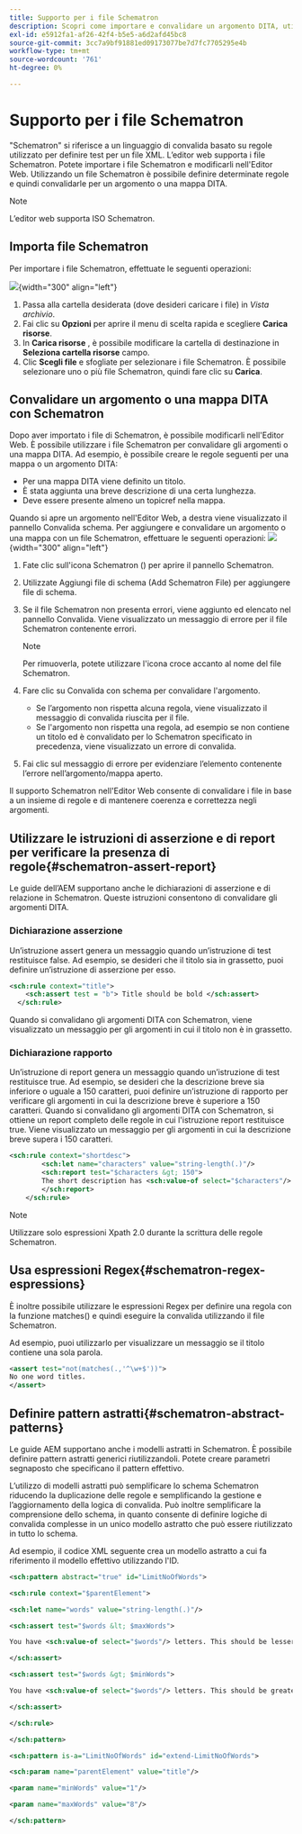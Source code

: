 ```yaml
---
title: Supporto per i file Schematron
description: Scopri come importare e convalidare un argomento DITA, utilizzare le istruzioni di asserzione dei rapporti per verificare la presenza di regole, utilizzare espressioni regex e definire pattern astratti nei file Schematron delle guide AEM.
exl-id: e5912fa1-af26-42f4-b5e5-a6d2afd45bc8
source-git-commit: 3cc7a9bf91881ed09173077be7d7fc7705295e4b
workflow-type: tm+mt
source-wordcount: '761'
ht-degree: 0%

---
```


# Supporto per i file Schematron

&quot;Schematron&quot; si riferisce a un linguaggio di convalida basato su regole utilizzato per definire test per un file XML. L’editor web supporta i file Schematron. Potete importare i file Schematron e modificarli nell&#39;Editor Web. Utilizzando un file Schematron è possibile definire determinate regole e quindi convalidarle per un argomento o una mappa DITA.

>[!NOTE]
>
> L’editor web supporta ISO Schematron.


## Importa file Schematron

Per importare i file Schematron, effettuate le seguenti operazioni:

![](images/scematron-panel-add.png){width="300" align="left"}

1. Passa alla cartella desiderata (dove desideri caricare i file) in *Vista archivio*.
1. Fai clic su **Opzioni** per aprire il menu di scelta rapida e scegliere **Carica risorse**.
1. In **Carica risorse** , è possibile modificare la cartella di destinazione in **Seleziona cartella risorse** campo.
1. Clic **Scegli file** e sfogliate per selezionare i file Schematron. È possibile selezionare uno o più file Schematron, quindi fare clic su **Carica**.

## Convalidare un argomento o una mappa DITA con Schematron

Dopo aver importato i file di Schematron, è possibile modificarli nell&#39;Editor Web. È possibile utilizzare i file Schematron per convalidare gli argomenti o una mappa DITA. Ad esempio, è possibile creare le regole seguenti per una mappa o un argomento DITA:

* Per una mappa DITA viene definito un titolo.
* È stata aggiunta una breve descrizione di una certa lunghezza.
* Deve essere presente almeno un topicref nella mappa.

Quando si apre un argomento nell&#39;Editor Web, a destra viene visualizzato il pannello Convalida schema. Per aggiungere e convalidare un argomento o una mappa con un file Schematron, effettuare le seguenti operazioni:
![](images/schematron-validate.png){width="300" align="left"}

1. Fate clic sull&#39;icona Schematron () per aprire il pannello Schematron.
1. Utilizzate Aggiungi file di schema (Add Schematron File) per aggiungere file di schema.
1. Se il file Schematron non presenta errori, viene aggiunto ed elencato nel pannello Convalida. Viene visualizzato un messaggio di errore per il file Schematron contenente errori.
   >[!NOTE]
   >
   >Per rimuoverla, potete utilizzare l&#39;icona croce accanto al nome del file Schematron.
1. Fare clic su Convalida con schema per convalidare l&#39;argomento.

   * Se l’argomento non rispetta alcuna regola, viene visualizzato il messaggio di convalida riuscita per il file.
   * Se l&#39;argomento non rispetta una regola, ad esempio se non contiene un titolo ed è convalidato per lo Schematron specificato in precedenza, viene visualizzato un errore di convalida.

1. Fai clic sul messaggio di errore per evidenziare l’elemento contenente l’errore nell’argomento/mappa aperto.

Il supporto Schematron nell&#39;Editor Web consente di convalidare i file in base a un insieme di regole e di mantenere coerenza e correttezza negli argomenti.

## Utilizzare le istruzioni di asserzione e di report per verificare la presenza di regole{#schematron-assert-report}

Le guide dell’AEM supportano anche le dichiarazioni di asserzione e di relazione in Schematron. Queste istruzioni consentono di convalidare gli argomenti DITA.

### Dichiarazione asserzione

Un’istruzione assert genera un messaggio quando un’istruzione di test restituisce false. Ad esempio, se desideri che il titolo sia in grassetto, puoi definire un’istruzione di asserzione per esso.

```XML
<sch:rule context="title"> 
    <sch:assert test = "b"> Title should be bold </sch:assert>
  </sch:rule>
```

Quando si convalidano gli argomenti DITA con Schematron, viene visualizzato un messaggio per gli argomenti in cui il titolo non è in grassetto.

### Dichiarazione rapporto

Un’istruzione di report genera un messaggio quando un’istruzione di test restituisce true. Ad esempio, se desideri che la descrizione breve sia inferiore o uguale a 150 caratteri, puoi definire un’istruzione di rapporto per verificare gli argomenti in cui la descrizione breve è superiore a 150 caratteri.
Quando si convalidano gli argomenti DITA con Schematron, si ottiene un report completo delle regole in cui l&#39;istruzione report restituisce true. Viene visualizzato un messaggio per gli argomenti in cui la descrizione breve supera i 150 caratteri.


```XML
<sch:rule context="shortdesc"> 
        <sch:let name="characters" value="string-length(.)"/> 
        <sch:report test="$characters &gt; 150">  
        The short description has <sch:value-of select="$characters"/> characters. It should contain more than 150 characters.      
        </sch:report>   
    </sch:rule> 
```

>[!NOTE]
>
> Utilizzare solo espressioni Xpath 2.0 durante la scrittura delle regole Schematron.

## Usa espressioni Regex{#schematron-regex-espressions}

È inoltre possibile utilizzare le espressioni Regex per definire una regola con la funzione matches() e quindi eseguire la convalida utilizzando il file Schematron.

Ad esempio, puoi utilizzarlo per visualizzare un messaggio se il titolo contiene una sola parola.

```XML
<assert test="not(matches(.,'^\w+$'))"> 
No one word titles.
</assert>  
```


## Definire pattern astratti{#schematron-abstract-patterns}

Le guide AEM supportano anche i modelli astratti in Schematron. È possibile definire pattern astratti generici riutilizzandoli.  Potete creare parametri segnaposto che specificano il pattern effettivo.


L’utilizzo di modelli astratti può semplificare lo schema Schematron riducendo la duplicazione delle regole e semplificando la gestione e l’aggiornamento della logica di convalida. Può inoltre semplificare la comprensione dello schema, in quanto consente di definire logiche di convalida complesse in un unico modello astratto che può essere riutilizzato in tutto lo schema.


Ad esempio, il codice XML seguente crea un modello astratto a cui fa riferimento il modello effettivo utilizzando l&#39;ID.

```XML
<sch:pattern abstract="true" id="LimitNoOfWords"> 

<sch:rule context="$parentElement"> 

<sch:let name="words" value="string-length(.)"/> 

<sch:assert test="$words &lt; $maxWords"> 

You have <sch:value-of select="$words"/> letters. This should be lesser than <sch:value-of select="$maxWords"/>. 

</sch:assert>  

<sch:assert test="$words &gt; $minWords"> 

You have <sch:value-of select="$words"/> letters. This should be greater than <sch:value-of select="$minWords"/>. 

</sch:assert>  

</sch:rule> 

</sch:pattern> 

<sch:pattern is-a="LimitNoOfWords" id="extend-LimitNoOfWords"> 

<sch:param name="parentElement" value="title"/> 

<param name="minWords" value="1"/> 

<param name="maxWords" value="8"/> 

</sch:pattern> 
```
